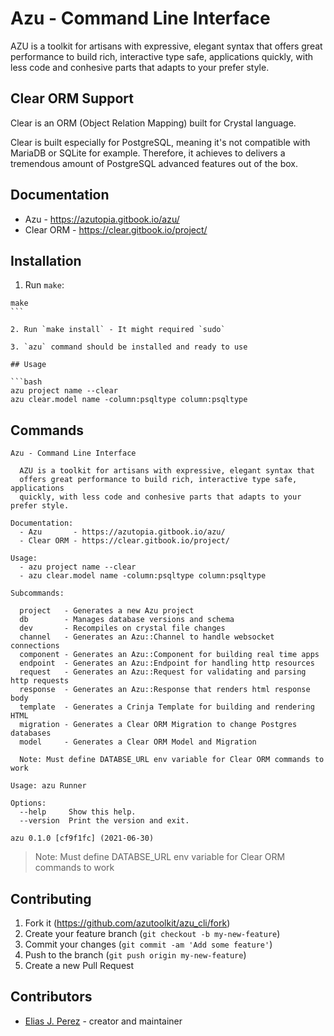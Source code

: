 # Azu - Command Line Interface

AZU is a toolkit for artisans with expressive, elegant syntax that
offers great performance to build rich, interactive type safe, applications
quickly, with less code and conhesive parts that adapts to your prefer style.

## Clear ORM Support

Clear is an ORM (Object Relation Mapping) built for Crystal language.

Clear is built especially for PostgreSQL, meaning it's not compatible with
MariaDB or SQLite for example. Therefore, it achieves to delivers a
tremendous amount of PostgreSQL advanced features out of the box.

## Documentation

- Azu - <https://azutopia.gitbook.io/azu/>
- Clear ORM - <https://clear.gitbook.io/project/>

## Installation

1. Run `make`:

````shaell
make
```

2. Run `make install` - It might required `sudo`

3. `azu` command should be installed and ready to use

## Usage

```bash
azu project name --clear
azu clear.model name -column:psqltype column:psqltype
````

## Commands

```shell
Azu - Command Line Interface

  AZU is a toolkit for artisans with expressive, elegant syntax that
  offers great performance to build rich, interactive type safe, applications
  quickly, with less code and conhesive parts that adapts to your prefer style.

Documentation:
  - Azu       - https://azutopia.gitbook.io/azu/
  - Clear ORM - https://clear.gitbook.io/project/

Usage:
  - azu project name --clear
  - azu clear.model name -column:psqltype column:psqltype

Subcommands:

  project   - Generates a new Azu project
  db        - Manages database versions and schema
  dev       - Recompiles on crystal file changes
  channel   - Generates an Azu::Channel to handle websocket connections
  component - Generates an Azu::Component for building real time apps
  endpoint  - Generates an Azu::Endpoint for handling http resources
  request   - Generates an Azu::Request for validating and parsing http requests
  response  - Generates an Azu::Response that renders html response body
  template  - Generates a Crinja Template for building and rendering HTML
  migration - Generates a Clear ORM Migration to change Postgres databases
  model     - Generates a Clear ORM Model and Migration

  Note: Must define DATABSE_URL env variable for Clear ORM commands to work

Usage: azu Runner

Options:
  --help     Show this help.
  --version  Print the version and exit.

azu 0.1.0 [cf9f1fc] (2021-06-30)
```

> Note: Must define DATABSE_URL env variable for Clear ORM commands to work

## Contributing

1. Fork it (<https://github.com/azutoolkit/azu_cli/fork>)
2. Create your feature branch (`git checkout -b my-new-feature`)
3. Commit your changes (`git commit -am 'Add some feature'`)
4. Push to the branch (`git push origin my-new-feature`)
5. Create a new Pull Request

## Contributors

- [Elias J. Perez](https://github.com/eliasjpr) - creator and maintainer
